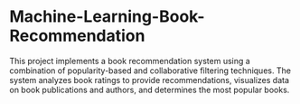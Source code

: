 # Machine-Learning-Book-Recommendation

This project implements a book recommendation system using a combination of popularity-based and collaborative filtering techniques. The system analyzes book ratings to provide recommendations, visualizes data on book publications and authors, and determines the most popular books.
